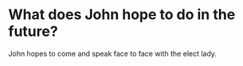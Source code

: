 # What does John hope to do in the future?

John hopes to come and speak face to face with the elect lady.
